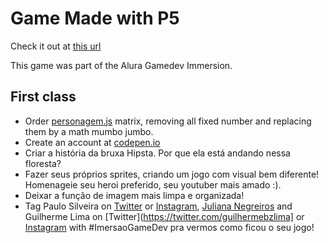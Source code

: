 # Game Made with P5

Check it out at [this url](https://paulushcgcj.github.io/imersaoaluragamedev/)

This game was part of the Alura Gamedev Immersion.

## First class

- Order [personagem.js](personagem.js) matrix, removing all fixed number and replacing them by a math mumbo jumbo.
- Create an account at [codepen.io](https://codepen.io)
- Criar a história da bruxa Hipsta. Por que ela está andando nessa floresta?
- Fazer seus próprios sprites, criando um jogo com visual bem diferente! Homenageie seu heroi preferido, seu youtuber mais amado :).
- Deixar a função de imagem mais limpa e organizada!
- Tag Paulo Silveira on [Twitter](https://twitter.com/paulo_caelum) or [Instagram](https://instagram.com/paulo_hipster), [Juliana Negreiros](https://twitter.com/juunegreiros) and Guilherme Lima on [Twitter](https://twitter.com/guilhermebzlima] or [Instagram](https://www.instagram.com/gui.lima.2020/) with  #ImersaoGameDev pra vermos como ficou o seu jogo!

